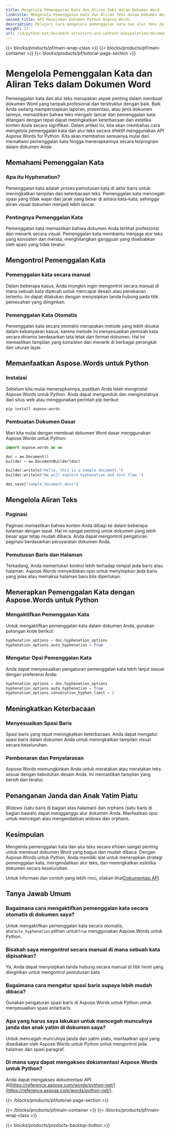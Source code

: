 ```yaml
---
title: Mengelola Pemenggalan Kata dan Aliran Teks dalam Dokumen Word
linktitle: Mengelola Pemenggalan Kata dan Aliran Teks dalam Dokumen Word
second_title: API Manajemen Dokumen Python Aspose.Words
description: Pelajari cara mengelola pemenggalan kata dan alur teks dalam dokumen Word menggunakan Aspose.Words untuk Python. Buat dokumen yang bagus dan mudah dibaca dengan contoh langkah demi langkah dan kode sumber.
weight: 17
url: /id/python-net/document-structure-and-content-manipulation/document-hyphenation/
---
```


{{< blocks/products/pf/main-wrap-class >}}
{{< blocks/products/pf/main-container >}}
{{< blocks/products/pf/tutorial-page-section >}}

# Mengelola Pemenggalan Kata dan Aliran Teks dalam Dokumen Word

Pemenggalan kata dan alur teks merupakan aspek penting dalam membuat dokumen Word yang tampak profesional dan terstruktur dengan baik. Baik Anda sedang mempersiapkan laporan, presentasi, atau jenis dokumen lainnya, memastikan bahwa teks mengalir lancar dan pemenggalan kata ditangani dengan tepat dapat meningkatkan keterbacaan dan estetika konten Anda secara signifikan. Dalam artikel ini, kita akan membahas cara mengelola pemenggalan kata dan alur teks secara efektif menggunakan API Aspose.Words for Python. Kita akan membahas semuanya mulai dari memahami pemenggalan kata hingga menerapkannya secara terprogram dalam dokumen Anda.

## Memahami Pemenggalan Kata

### Apa itu Hyphenation?

Pemenggalan kata adalah proses pemutusan kata di akhir baris untuk meningkatkan tampilan dan keterbacaan teks. Pemenggalan kata mencegah spasi yang tidak wajar dan jarak yang besar di antara kata-kata, sehingga aliran visual dokumen menjadi lebih lancar.

### Pentingnya Pemenggalan Kata

Pemenggalan kata memastikan bahwa dokumen Anda terlihat profesional dan menarik secara visual. Pemenggalan kata membantu menjaga alur teks yang konsisten dan merata, menghilangkan gangguan yang disebabkan oleh spasi yang tidak teratur.

## Mengontrol Pemenggalan Kata

### Pemenggalan kata secara manual

Dalam beberapa kasus, Anda mungkin ingin mengontrol secara manual di mana sebuah kata dipecah untuk mencapai desain atau penekanan tertentu. Ini dapat dilakukan dengan menyisipkan tanda hubung pada titik pemecahan yang diinginkan.

### Pemenggalan Kata Otomatis

Pemenggalan kata secara otomatis merupakan metode yang lebih disukai dalam kebanyakan kasus, karena metode ini menyesuaikan pemisah kata secara dinamis berdasarkan tata letak dan format dokumen. Hal ini memastikan tampilan yang konsisten dan menarik di berbagai perangkat dan ukuran layar.

## Memanfaatkan Aspose.Words untuk Python

### Instalasi

Sebelum kita mulai menerapkannya, pastikan Anda telah menginstal Aspose.Words untuk Python. Anda dapat mengunduh dan menginstalnya dari situs web atau menggunakan perintah pip berikut:

```python
pip install aspose-words
```

### Pembuatan Dokumen Dasar

Mari kita mulai dengan membuat dokumen Word dasar menggunakan Aspose.Words untuk Python:

```python
import aspose.words as aw

doc = aw.Document()
builder = aw.DocumentBuilder(doc)

builder.writeln("Hello, this is a sample document.")
builder.writeln("We will explore hyphenation and text flow.")

doc.save("sample_document.docx")
```

## Mengelola Aliran Teks

### Paginasi

Paginasi memastikan bahwa konten Anda dibagi ke dalam beberapa halaman dengan tepat. Hal ini sangat penting untuk dokumen yang lebih besar agar tetap mudah dibaca. Anda dapat mengontrol pengaturan paginasi berdasarkan persyaratan dokumen Anda.

### Pemutusan Baris dan Halaman

Terkadang, Anda memerlukan kontrol lebih terhadap tempat jeda baris atau halaman. Aspose.Words menyediakan opsi untuk menyisipkan jeda baris yang jelas atau memaksa halaman baru bila diperlukan.

## Menerapkan Pemenggalan Kata dengan Aspose.Words untuk Python

### Mengaktifkan Pemenggalan Kata

Untuk mengaktifkan pemenggalan kata dalam dokumen Anda, gunakan potongan kode berikut:

```python
hyphenation_options = doc.hyphenation_options
hyphenation_options.auto_hyphenation = True
```

### Mengatur Opsi Pemenggalan Kata

Anda dapat menyesuaikan pengaturan pemenggalan kata lebih lanjut sesuai dengan preferensi Anda:

```python
hyphenation_options = doc.hyphenation_options
hyphenation_options.auto_hyphenation = True
hyphenation_options.consecutive_hyphen_limit = 2
```

## Meningkatkan Keterbacaan

### Menyesuaikan Spasi Baris

Spasi baris yang tepat meningkatkan keterbacaan. Anda dapat mengatur spasi baris dalam dokumen Anda untuk meningkatkan tampilan visual secara keseluruhan.

### Pembenaran dan Penyelarasan

Aspose.Words memungkinkan Anda untuk meratakan atau meratakan teks sesuai dengan kebutuhan desain Anda. Ini memastikan tampilan yang bersih dan teratur.

## Penanganan Janda dan Anak Yatim Piatu

Widows (satu baris di bagian atas halaman) dan orphans (satu baris di bagian bawah) dapat mengganggu alur dokumen Anda. Manfaatkan opsi untuk mencegah atau mengendalikan widows dan orphans.

## Kesimpulan

Mengelola pemenggalan kata dan alur teks secara efisien sangat penting untuk membuat dokumen Word yang bagus dan mudah dibaca. Dengan Aspose.Words untuk Python, Anda memiliki alat untuk menerapkan strategi pemenggalan kata, mengendalikan alur teks, dan meningkatkan estetika dokumen secara keseluruhan.

 Untuk informasi dan contoh yang lebih rinci, silakan lihat[Dokumentasi API](https://reference.aspose.com/words/python-net/).

## Tanya Jawab Umum

### Bagaimana cara mengaktifkan pemenggalan kata secara otomatis di dokumen saya?

 Untuk mengaktifkan pemenggalan kata secara otomatis, atur`auto_hyphenation` pilihan untuk`True` menggunakan Aspose.Words untuk Python.

### Bisakah saya mengontrol secara manual di mana sebuah kata dipisahkan?

Ya, Anda dapat menyisipkan tanda hubung secara manual di titik henti yang diinginkan untuk mengontrol pemutusan kata.

### Bagaimana cara mengatur spasi baris supaya lebih mudah dibaca?

Gunakan pengaturan spasi baris di Aspose.Words untuk Python untuk menyesuaikan spasi antarbaris.

### Apa yang harus saya lakukan untuk mencegah munculnya janda dan anak yatim di dokumen saya?

Untuk mencegah munculnya janda dan yatim piatu, manfaatkan opsi yang disediakan oleh Aspose.Words untuk Python untuk mengontrol jeda halaman dan spasi paragraf.

### Di mana saya dapat mengakses dokumentasi Aspose.Words untuk Python?

 Anda dapat mengakses dokumentasi API di[https://reference.aspose.com/words/python-net/](https://reference.aspose.com/words/python-net/).

{{< /blocks/products/pf/tutorial-page-section >}}

{{< /blocks/products/pf/main-container >}}
{{< /blocks/products/pf/main-wrap-class >}}

{{< blocks/products/products-backtop-button >}}
